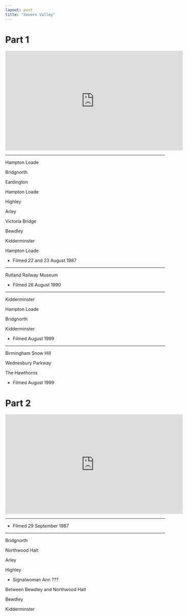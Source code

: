 ```yaml
---
layout: post
title: "Severn Valley"
---
```


# Part 1

<iframe width="560" height="315" src="https://www.youtube.com/embed/K-MbKZN7e34" title="Severn Valley (Part 1)" frameBorder="0" allow="accelerometer; autoplay; clipboard-write; encrypted-media; gyroscope; picture-in-picture; web-share" allowFullScreen></iframe>

---

Hampton Loade

Bridgnorth

Eardington

Hampton Loade

Highley

Arley

Victoria Bridge

Bewdley

Kidderminster

Hampton Loade

- Filmed 22 and 23 August 1987

---

Rutland Railway Museum

- Filmed 26 August 1990

---

Kidderminster

Hampton Loade

Bridgnorth

Kidderminster

- Filmed August 1999

---

Birmingham Snow Hill

Wednesbury Parkway

The Hawthorns

- Filmed August 1999

# Part 2

<iframe width="560" height="315" src="https://www.youtube.com/embed/0rltV7wU4Nc" title="Severn Valley (Part 2)" frameBorder="0" allow="accelerometer; autoplay; clipboard-write; encrypted-media; gyroscope; picture-in-picture; web-share" allowFullScreen></iframe>

---

- Filmed 29 September 1987

---

Bridgnorth

Northwood Halt

Arley

Highley

- Signalwoman Ann ???

Between Bewdley and Northwood Halt

Bewdley

Kidderminster
